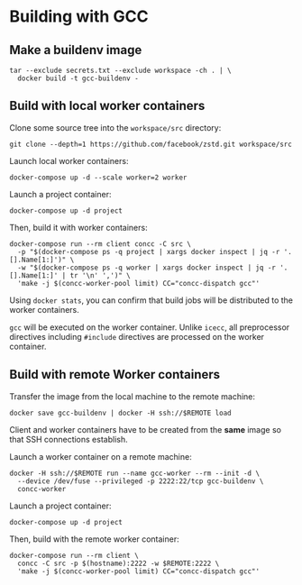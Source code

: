 # Building with GCC

## Make a buildenv image

```shell
tar --exclude secrets.txt --exclude workspace -ch . | \
  docker build -t gcc-buildenv -
```

## Build with local worker containers

Clone some source tree into the `workspace/src` directory:

```shell
git clone --depth=1 https://github.com/facebook/zstd.git workspace/src
```

Launch local worker containers:

```shell
docker-compose up -d --scale worker=2 worker
```

Launch a project container:

```shell
docker-compose up -d project
```

Then, build it with worker containers:

```shell
docker-compose run --rm client concc -C src \
  -p "$(docker-compose ps -q project | xargs docker inspect | jq -r '.[].Name[1:]')" \
  -w "$(docker-compose ps -q worker | xargs docker inspect | jq -r '.[].Name[1:]' | tr '\n' ',')" \
  'make -j $(concc-worker-pool limit) CC="concc-dispatch gcc"'
```

Using `docker stats`, you can confirm that build jobs will be distributed to the
worker containers.

`gcc` will be executed on the worker container.  Unlike `icecc`, all
preprocessor directives including `#include` directives are processed on the
worker container.

## Build with remote Worker containers

Transfer the image from the local machine to the remote machine:

```shell
docker save gcc-buildenv | docker -H ssh://$REMOTE load
```

Client and worker containers have to be created from the **same** image so that
SSH connections establish.

Launch a worker container on a remote machine:

```shell
docker -H ssh://$REMOTE run --name gcc-worker --rm --init -d \
  --device /dev/fuse --privileged -p 2222:22/tcp gcc-buildenv \
  concc-worker
```

Launch a project container:

```shell
docker-compose up -d project
```

Then, build with the remote worker container:

```shell
docker-compose run --rm client \
  concc -C src -p $(hostname):2222 -w $REMOTE:2222 \
  'make -j $(concc-worker-pool limit) CC="concc-dispatch gcc"'
```
